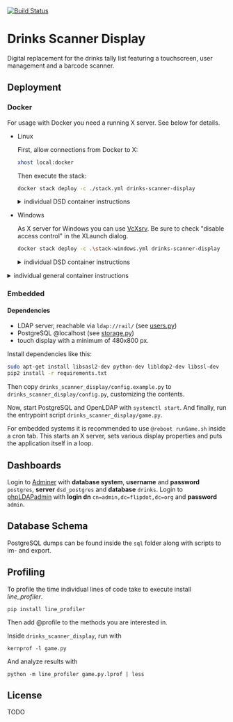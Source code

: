[![Build Status](https://travis-ci.org/flipdot/drinks-scanner-display.svg?branch=master)](https://travis-ci.org/flipdot/drinks-scanner-display)
# Drinks Scanner Display
Digital replacement for the drinks tally list featuring a touchscreen, user management and a barcode scanner.

## Deployment

### Docker
For usage with Docker you need a running X server. See below for details.

- Linux

  First, allow connections from Docker to X:
  ```bash
  xhost local:docker
  ```
  Then execute the stack:
  ```bash
  docker stack deploy -c ./stack.yml drinks-scanner-display
  ```

  <details>
    <summary>individual DSD container instructions</summary>

    ```bash
    docker run --name dsd_drinks-scanner-display -d -v ${PWD}/drinks_scanner_display/config.py:/app/config.py -v /tmp/.X11-unix:/tmp/.X11-unix -e DISPLAY=unix${DISPLAY} flipdot/drinks-scanner-display
    ```
  </details>

- Windows

  As X server for Windows you can use [VcXsrv](https://sourceforge.net/projects/vcxsrv/). Be sure to check "disable access control" in the XLaunch dialog.

  ```bash
  docker stack deploy -c .\stack-windows.yml drinks-scanner-display
  ```

  <details>
    <summary>individual DSD container instructions</summary>

    ```powershell
    docker run --name dsd_drinks-scanner-display -d -v ./drinks_scanner_display/config.py:/app/config.py -e DISPLAY=${env:DISPLAY} flipdot/drinks-scanner-display
    ```
  </details>


<details>
  <summary>individual general container instructions</summary>

  ```bash
  # PostgreSQL
  docker run --name dsd_postgres -d -p 5432:5432 -v dsd_postgres-data:/var/lib/postgresql/data -e POSTGRES_PASSWORD=postgres -e POSTGRES_DB=drinks postgres

  # Adminer
  docker run --name dsd_adminer -d -p 8080:8080 --link dsd_postgres:db adminer
  ```


  ```bash
  # OpenLDAP
  docker run --name dsd_ldap -d -p 389:389 -e LDAP_DOMAIN="flipdot.org" osixia/openldap

  # phpLDAPadmin
  docker run --name dsd_phpldapadmin -d -p 6443:443 -v dsd_phpldapadmin-data:/var/www/phpldapadmin --link dsd_ldap:ldap -e PHPLDAPADMIN_LDAP_HOSTS=ldap osixia/phpldapadmin
  ```
</details>


### Embedded

#### Dependencies
- LDAP server, reachable via `ldap://rail/` (see [users.py](drinks_scanner_display/users/users.py))
- PostgreSQL @localhost (see [storage.py](drinks_scanner_display/database/storage.py))
- touch display with a minimum of 480x800 px.

Install dependencies like this:

```bash
sudo apt-get install libsasl2-dev python-dev libldap2-dev libssl-dev
pip2 install -r requirements.txt
```
Then copy `drinks_scanner_display/config.example.py` to `drinks_scanner_display/config.py`, customizing the contents.

Now, start PostgreSQL and OpenLDAP with `systemctl start`. And finally, run the entrypoint script `drinks_scanner_display/game.py`.

For embedded systems it is recommended to use `@reboot runGame.sh` inside a cron tab.
This starts an X server, sets various display properties and puts the application itself in a loop.


## Dashboards
Login to [Adminer](http://localhost:8080) with **database system**, **username** and **password** `postgres`, **server** `dsd_postgres` and **database** `drinks`.
Login to [phpLDAPadmin](https://localhost:6443) with **login dn** `cn=admin,dc=flipdot,dc=org` and **password** `admin`.


## Database Schema
PostgreSQL dumps can be found inside the `sql` folder along with scripts to im- and export.


## Profiling
To profile the time individual lines of code take to execute install *line_profiler*.

    pip install line_profiler

Then add @profile to the methods you are interested in.

Inside `drinks_scanner_display`, run with

    kernprof -l game.py

And analyze results with

    python -m line_profiler game.py.lprof | less

## License
TODO
